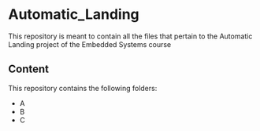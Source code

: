# Automatic_Landing
This repository is meant to contain all the files that pertain to the Automatic Landing project of the Embedded Systems course 

## Content
This repository contains the following folders:
  - A
  - B
  - C
